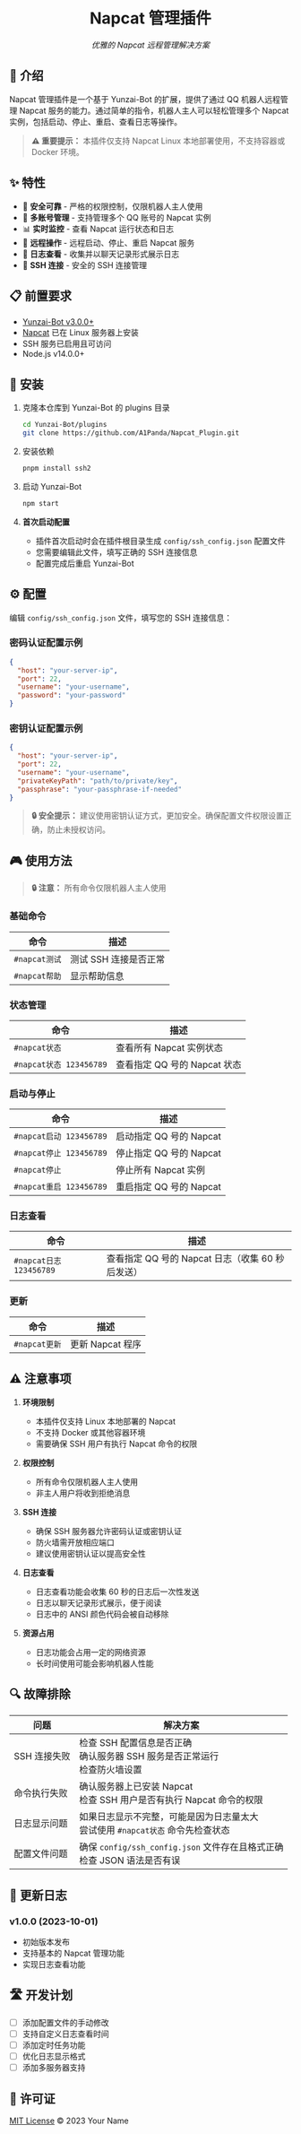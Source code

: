 <div align="center">

# Napcat 管理插件

*优雅的 Napcat 远程管理解决方案*

</div>

## 📖 介绍

Napcat 管理插件是一个基于 Yunzai-Bot 的扩展，提供了通过 QQ 机器人远程管理 Napcat 服务的能力。通过简单的指令，机器人主人可以轻松管理多个 Napcat 实例，包括启动、停止、重启、查看日志等操作。

> **⚠️ 重要提示：** 本插件仅支持 Napcat Linux 本地部署使用，不支持容器或 Docker 环境。

## ✨ 特性

- 🔐 **安全可靠** - 严格的权限控制，仅限机器人主人使用
- 🔄 **多账号管理** - 支持管理多个 QQ 账号的 Napcat 实例
- 📊 **实时监控** - 查看 Napcat 运行状态和日志
- 🚀 **远程操作** - 远程启动、停止、重启 Napcat 服务
- 📝 **日志查看** - 收集并以聊天记录形式展示日志
- 🔌 **SSH 连接** - 安全的 SSH 连接管理

## 📋 前置要求

- [Yunzai-Bot v3.0.0+](https://github.com/Le-niao/Yunzai-Bot)
- [Napcat](https://napneko.github.io/guide/napcat) 已在 Linux 服务器上安装
- SSH 服务已启用且可访问
- Node.js v14.0.0+

## 🚀 安装

1. 克隆本仓库到 Yunzai-Bot 的 plugins 目录
   ```bash
   cd Yunzai-Bot/plugins
   git clone https://github.com/A1Panda/Napcat_Plugin.git
   ```

2. 安装依赖
   ```bash
   pnpm install ssh2
   ```

3. 启动 Yunzai-Bot
   ```bash
   npm start
   ```

4. **首次启动配置**
   - 插件首次启动时会在插件根目录生成 `config/ssh_config.json` 配置文件
   - 您需要编辑此文件，填写正确的 SSH 连接信息
   - 配置完成后重启 Yunzai-Bot

## ⚙️ 配置

编辑 `config/ssh_config.json` 文件，填写您的 SSH 连接信息：

### 密码认证配置示例

```json
{
  "host": "your-server-ip",
  "port": 22,
  "username": "your-username",
  "password": "your-password"
}
```

### 密钥认证配置示例

```json
{
  "host": "your-server-ip",
  "port": 22,
  "username": "your-username",
  "privateKeyPath": "path/to/private/key",
  "passphrase": "your-passphrase-if-needed"
}
```

> **🔒 安全提示：** 建议使用密钥认证方式，更加安全。确保配置文件权限设置正确，防止未授权访问。

## 🎮 使用方法

> **🔒 注意：** 所有命令仅限机器人主人使用

### 基础命令

| 命令 | 描述 |
|------|------|
| `#napcat测试` | 测试 SSH 连接是否正常 |
| `#napcat帮助` | 显示帮助信息 |

### 状态管理

| 命令 | 描述 |
|------|------|
| `#napcat状态` | 查看所有 Napcat 实例状态 |
| `#napcat状态 123456789` | 查看指定 QQ 号的 Napcat 状态 |

### 启动与停止

| 命令 | 描述 |
|------|------|
| `#napcat启动 123456789` | 启动指定 QQ 号的 Napcat |
| `#napcat停止 123456789` | 停止指定 QQ 号的 Napcat |
| `#napcat停止` | 停止所有 Napcat 实例 |
| `#napcat重启 123456789` | 重启指定 QQ 号的 Napcat |

### 日志查看

| 命令 | 描述 |
|------|------|
| `#napcat日志 123456789` | 查看指定 QQ 号的 Napcat 日志（收集 60 秒后发送） |

### 更新

| 命令 | 描述 |
|------|------|
| `#napcat更新` | 更新 Napcat 程序 |

## ⚠️ 注意事项

1. **环境限制**
   - 本插件仅支持 Linux 本地部署的 Napcat
   - 不支持 Docker 或其他容器环境
   - 需要确保 SSH 用户有执行 Napcat 命令的权限

2. **权限控制**
   - 所有命令仅限机器人主人使用
   - 非主人用户将收到拒绝消息

3. **SSH 连接**
   - 确保 SSH 服务器允许密码认证或密钥认证
   - 防火墙需开放相应端口
   - 建议使用密钥认证以提高安全性

4. **日志查看**
   - 日志查看功能会收集 60 秒的日志后一次性发送
   - 日志以聊天记录形式展示，便于阅读
   - 日志中的 ANSI 颜色代码会被自动移除

5. **资源占用**
   - 日志功能会占用一定的网络资源
   - 长时间使用可能会影响机器人性能

## 🔍 故障排除

| 问题 | 解决方案 |
|------|----------|
| SSH 连接失败 | 检查 SSH 配置信息是否正确<br>确认服务器 SSH 服务是否正常运行<br>检查防火墙设置 |
| 命令执行失败 | 确认服务器上已安装 Napcat<br>检查 SSH 用户是否有执行 Napcat 命令的权限 |
| 日志显示问题 | 如果日志显示不完整，可能是因为日志量太大<br>尝试使用 `#napcat状态` 命令先检查状态 |
| 配置文件问题 | 确保 `config/ssh_config.json` 文件存在且格式正确<br>检查 JSON 语法是否有误 |

## 📝 更新日志

### v1.0.0 (2023-10-01)
- 初始版本发布
- 支持基本的 Napcat 管理功能
- 实现日志查看功能

## 🛣️ 开发计划

- [ ] 添加配置文件的手动修改
- [ ] 支持自定义日志查看时间
- [ ] 添加定时任务功能
- [ ] 优化日志显示格式
- [ ] 添加多服务器支持

## 📜 许可证

[MIT License](LICENSE) © 2023 Your Name 
